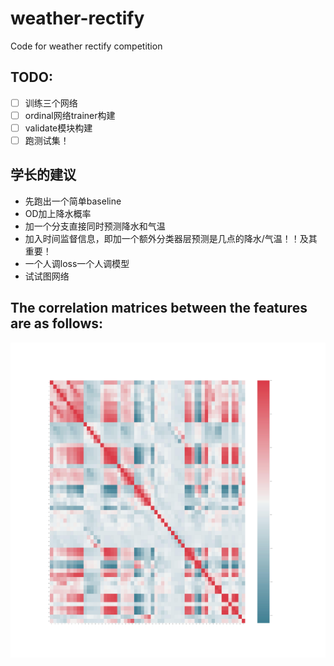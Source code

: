 # weather-rectify
Code for weather rectify competition


## TODO: 
- [ ] 训练三个网络
- [ ] ordinal网络trainer构建
- [ ] validate模块构建
- [ ] 跑测试集！

## 学长的建议
- 先跑出一个简单baseline
- OD加上降水概率
- 加一个分支直接同时预测降水和气温
- 加入时间监督信息，即加一个额外分类器层预测是几点的降水/气温！！及其重要！
- 一个人调loss一个人调模型
- 试试图网络


## The correlation matrices between the features are as follows:
![](corrMatrix.jpg)

